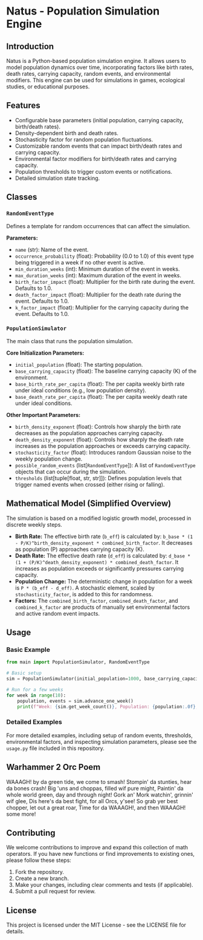# Natus - Population Simulation Engine

## Introduction
Natus is a Python-based population simulation engine. It allows users to model population dynamics over time, incorporating factors like birth rates, death rates, carrying capacity, random events, and environmental modifiers. This engine can be used for simulations in games, ecological studies, or educational purposes.

## Features
*   Configurable base parameters (initial population, carrying capacity, birth/death rates).
*   Density-dependent birth and death rates.
*   Stochasticity factor for random population fluctuations.
*   Customizable random events that can impact birth/death rates and carrying capacity.
*   Environmental factor modifiers for birth/death rates and carrying capacity.
*   Population thresholds to trigger custom events or notifications.
*   Detailed simulation state tracking.

## Classes

### `RandomEventType`
Defines a template for random occurrences that can affect the simulation.

**Parameters:**
*   `name` (str): Name of the event.
*   `occurrence_probability` (float): Probability (0.0 to 1.0) of this event type being triggered in a week if no other event is active.
*   `min_duration_weeks` (int): Minimum duration of the event in weeks.
*   `max_duration_weeks` (int): Maximum duration of the event in weeks.
*   `birth_factor_impact` (float): Multiplier for the birth rate during the event. Defaults to 1.0.
*   `death_factor_impact` (float): Multiplier for the death rate during the event. Defaults to 1.0.
*   `k_factor_impact` (float): Multiplier for the carrying capacity during the event. Defaults to 1.0.

### `PopulationSimulator`
The main class that runs the population simulation.

**Core Initialization Parameters:**
*   `initial_population` (float): The starting population.
*   `base_carrying_capacity` (float): The baseline carrying capacity (K) of the environment.
*   `base_birth_rate_per_capita` (float): The per capita weekly birth rate under ideal conditions (e.g., low population density).
*   `base_death_rate_per_capita` (float): The per capita weekly death rate under ideal conditions.

**Other Important Parameters:**
*   `birth_density_exponent` (float): Controls how sharply the birth rate decreases as the population approaches carrying capacity.
*   `death_density_exponent` (float): Controls how sharply the death rate increases as the population approaches or exceeds carrying capacity.
*   `stochasticity_factor` (float): Introduces random Gaussian noise to the weekly population change.
*   `possible_random_events` (list[`RandomEventType`]): A list of `RandomEventType` objects that can occur during the simulation.
*   `thresholds` (list[tuple[float, str, str]]): Defines population levels that trigger named events when crossed (either rising or falling).

## Mathematical Model (Simplified Overview)
The simulation is based on a modified logistic growth model, processed in discrete weekly steps.

*   **Birth Rate:** The effective birth rate (`b_eff`) is calculated by: `b_base * (1 - P/K)^birth_density_exponent * combined_birth_factor`. It decreases as population (P) approaches carrying capacity (K).
*   **Death Rate:** The effective death rate (`d_eff`) is calculated by: `d_base * (1 + (P/K)^death_density_exponent) * combined_death_factor`. It increases as population exceeds or significantly pressures carrying capacity.
*   **Population Change:** The deterministic change in population for a week is `P * (b_eff - d_eff)`. A stochastic element, scaled by `stochasticity_factor`, is added to this for randomness.
*   **Factors:** The `combined_birth_factor`, `combined_death_factor`, and `combined_k_factor` are products of manually set environmental factors and active random event impacts.

## Usage

### Basic Example
```python
from main import PopulationSimulator, RandomEventType

# Basic setup
sim = PopulationSimulator(initial_population=1000, base_carrying_capacity=5000)

# Run for a few weeks
for week in range(10):
    population, events = sim.advance_one_week()
    print(f"Week: {sim.get_week_count()}, Population: {population:.0f}, Events: {events}")
```

### Detailed Examples
For more detailed examples, including setup of random events, thresholds, environmental factors, and inspecting simulation parameters, please see the `usage.py` file included in this repository.

## Warhammer 2 Orc Poem
WAAAGH! by da green tide, we come to smash!
Stompin' da stunties, hear da bones crash!
Big 'uns and choppas, filled wif pure might,
Paintin' da whole world green, day and through night!
Gork an' Mork watchin', grinnin' wif glee,
Dis here's da best fight, for all Orcs, y'see!
So grab yer best chopper, let out a great roar,
Time for da WAAAGH!, and then WAAAGH! some more!

## Contributing
We welcome contributions to improve and expand this collection of math operators. If you have new functions or find improvements to existing ones, please follow these steps:

1.  Fork the repository.
2.  Create a new branch.
3.  Make your changes, including clear comments and tests (if applicable).
4.  Submit a pull request for review.

## License
This project is licensed under the MIT License - see the LICENSE file for details.
